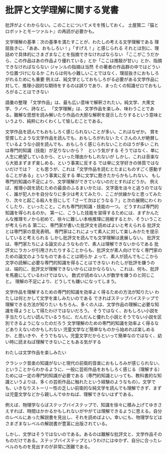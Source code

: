 # 批評と文学理解に関する覚書
批評がよくわからない。このことについてメモを残しておく。
土屋賢二『猫とロボットとモーツァルト』の再読が必要かも。

文学理解の基準：次の基準を満たすことが、わたしの考える文学理解である
	理屈抜きに、「ああ、おもしろい！」「すげえ！」と感じられる
	それとは別に、理詰めで具体的にさまざまなことを指摘できなければならない
		「ここがこうだから、この作品はあの作品より優れている」とか「ここは推敲が甘い」とか、指摘できなければならない
		ジャンルの指摘は当然
		その著者の作品群の中ではどういう位置づけになるか
		これらは何も小難しいことではなく、理屈抜きにおもしろがれるためにも重要
			例えば、純文学としておもしろがる必要がある文学作品に対して、推理小説的な期待をするのは誤りであり、まったくの知識ゼロでおもしろがることはできない


語彙の整理
	「文学作品」は、最も広い意味で解釈されたい。純文学、大衆文学、ラノベ、詩など。
	「文学理解」は、文学作品を楽しみ、味わうことである。難解な思想を読み解いたり作品の大胆な解釈を提示したりするという意味というより、純粋にわくわくして愉しむことである。

文学作品を読んでもおもしろく感じられないことが多い。これはなぜか。
	賞を受賞したような文学作品を読んでも、おもしろがれない
	たくさんの人が絶賛しているような小説を読んでも、おもしろく感じられないことのほうが多い
	これは専門的知識（技能）が足りないから？　という気がする
		そうではなく、単に人生に絶望しているから、といった理由かもしれないが
		しかし、これは音楽なら大抵まずまず楽しめる、という事実に反する
		では単に文学好きの体質ではないだけでは？　とも思うが、これは「文学作品を読むとたまにものすごく感動することがある」という事実に反する
		単に文学に飽きたからかもしれない。
もし専門的知識の不足により、文学理解ができていないのだとすればどうか。
	例えば、推理小説を読むための最良のふるまいかたは、文字面を淡々と追うのではなく、誰が犯人かを自分なりに多少は考えてみたり、ここが伏線かなと思ってみたり、次々と起こる殺人を目にして「さーて次はどうなる？」と次の展開にわくわくしたり、といったこと。これも専門的知識・技能の一つ。
	どうすれば専門的知識を得られるのか。
		第一に、こうした技能を習得するためには、まずかんたんな推理モノから初めて、徐々に難しい本格推理に挑戦するとか、そういうことが考えられる
		第二に、専門家が書いた批評文を読めばよいと考えられる
			批評文とは専門家の意見表明。
			専門家はこれによって素人に対して楽しみかたを提示していると考えられる
		しかし批評文を読んでも文学理解は進展しない。
			批評文は、専門家たちによる論文のようなもので、素人は理解できないからである
				批評文にラカンが引用されたりすることからも、批評文が素人向けでなく専門家のための論文のようなものであることは明らか
			よって、素人が読んでもここから文学の読解に必要な専門的知識を得ることはできない
			わたしが批評を嫌うのは、端的に、批評文が理解できないからにほかならない。
				これは、何も、批評を馬鹿にしているわけではない。
				数式が読めない人が数学を嫌うのと同じこと。
				理解の不足により、どうしても嫌いになってしまう。


文学作品を理解するための専門的知識を効率よく得るための方法が知りたい
	わたしは何とかして文学を楽しみたいのである
	できればステップバイステップで理解できる方法が知りたい
	もちろん、多くの人は、文学作品の理解に必要な知識を得ようとして得たわけではないだろう。
	そうではなく、おもしろい小説を手当たりしだい読んでいるうちに、だんだんと優れた小説とそうでない小説を区別できるようになったのだろう
	文学理解のための専門的知識を効率よく得るなどありえないのかもしれない
	児童文学など簡単なものから始めれば楽しめるか、と思いきや、そうでもない。児童文学だからといって簡単なのではなく、幼い時に読まねば理解できないこともある気がする



わたしは文学作品を楽しみたい


クラシック音楽の知識がないと現代の前衛的音楽におもしろみが感じられない、ということからわかるように、一般に芸術作品をおもしろく感じる（理解する）ためには一定の専門的知識が必要である（専門的知識といっても、教科書的な知識というよりは、多くの芸術作品に触れたという経験のようなもの）。文学でも、いきなりストーリー性の乏しい前衛的な純文学を読んでも理解できず、まずは児童文学などから親しんでゆかねば、理解できないはずである。


例えば、物理学ならばステップバイステップで、知識を徐々に積み上げてゆきさえすれば、時間はかかるかもしれないがやがては理解できるように思える。自分のレベルにあった解説書を見出し、それを読めばよい。幸いにも、物理学などはさまざまなレベルの解説書が豊富に出版されている。

しかし、文学はそうではないのである。あるのは難解な批評文と、文学作品そのものだけである。ステップバイステップというわけにはゆかず、自分に合ったレベルのものを見出すのが非常に困難である。
